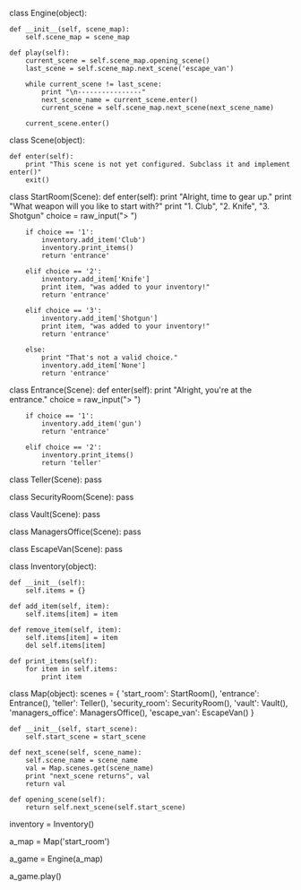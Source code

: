 class Engine(object):

	def __init__(self, scene_map):
		self.scene_map = scene_map

	def play(self):
		current_scene = self.scene_map.opening_scene()
		last_scene = self.scene_map.next_scene('escape_van')

		while current_scene != last_scene:
			print "\n----------------"
			next_scene_name = current_scene.enter()
			current_scene = self.scene_map.next_scene(next_scene_name)

		current_scene.enter()
		
class Scene(object):

	def enter(self):
		print "This scene is not yet configured. Subclass it and implement enter()"
		exit()
	
class StartRoom(Scene):
	def enter(self):
		print "Alright, time to gear up."
		print "What weapon will you like to start with?"
		print "1. Club", "2. Knife", "3. Shotgun"
		choice = raw_input("> ")

		if choice == '1':
			inventory.add_item('Club')
			inventory.print_items()
			return 'entrance'

		elif choice == '2':
			inventory.add_item['Knife']
			print item, "was added to your inventory!"
			return 'entrance'

		elif choice == '3':
			inventory.add_item['Shotgun']
			print item, "was added to your inventory!"
			return 'entrance'

		else:
			print "That's not a valid choice."
			inventory.add_item['None']
			return 'entrance'
		
class Entrance(Scene):
	def enter(self):
		print "Alright, you're at the entrance."
		choice = raw_input("> ")

		if choice == '1':
			inventory.add_item('gun')
			return 'entrance'
			
		elif choice == '2':
			inventory.print_items()
			return 'teller'

class Teller(Scene):
	pass 
	
class SecurityRoom(Scene):
	pass

class Vault(Scene):
	pass
	
class ManagersOffice(Scene):
	pass
	
class EscapeVan(Scene):
	pass 

class Inventory(object):

	def __init__(self):
		self.items = {}

	def add_item(self, item):
		self.items[item] = item

	def remove_item(self, item):
		self.items[item] = item
		del self.items[item]

	def print_items(self):
		for item in self.items:
			print item      
		
		
class Map(object):
	scenes = {
		'start_room': StartRoom(),
		'entrance': Entrance(),
		'teller': Teller(),
		'security_room': SecurityRoom(),
		'vault': Vault(),
		'managers_office': ManagersOffice(),
		'escape_van': EscapeVan()
		}

	def __init__(self, start_scene):
		self.start_scene = start_scene

	def next_scene(self, scene_name):
		self.scene_name = scene_name
		val = Map.scenes.get(scene_name)
		print "next_scene returns", val
		return val

	def opening_scene(self):
		return self.next_scene(self.start_scene)
	
inventory = Inventory()

a_map = Map('start_room')

a_game = Engine(a_map)

a_game.play()

